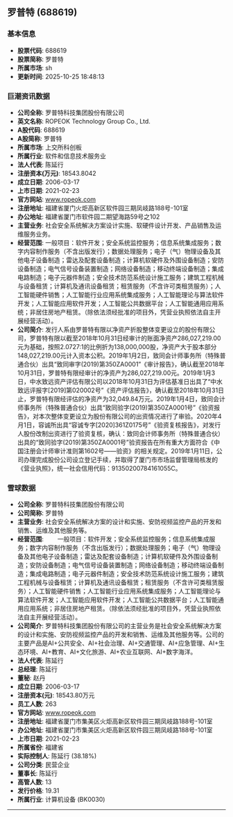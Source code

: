 ## 罗普特 (688619)

### 基本信息

- **股票代码**: 688619
- **股票简称**: 罗普特
- **所属市场**: sh
- **更新时间**: 2025-10-25 18:48:13

### 巨潮资讯数据

- **公司全称**: 罗普特科技集团股份有限公司
- **英文名称**: ROPEOK Technology Group Co., Ltd.
- **A股代码**: 688619
- **A股简称**: 罗普特
- **所属市场**: 上交所科创板
- **所属行业**: 软件和信息技术服务业
- **法人代表**: 陈延行
- **注册资本(万元)**: 18543.8042
- **成立日期**: 2006-03-17
- **上市日期**: 2021-02-23
- **官方网站**: www.ropeok.com
- **注册地址**: 福建省厦门火炬高新区软件园三期凤岐路188号-101室
- **办公地址**: 福建省厦门市软件园二期望海路59号之102
- **主营业务**: 社会安全系统解决方案设计实施、软硬件设计开发、产品销售及运维服务业务。
- **经营范围**: 一般项目：软件开发；安全系统监控服务；信息系统集成服务；数字内容制作服务（不含出版发行）；数据处理服务；电子（气）物理设备及其他电子设备制造；雷达及配套设备制造；计算机软硬件及外围设备制造；安防设备制造；电气信号设备装置制造；网络设备制造；移动终端设备制造；集成电路制造；电子元器件制造；安全技术防范系统设计施工服务；建筑工程机械与设备租赁；计算机及通讯设备租赁；租赁服务（不含许可类租赁服务）；人工智能硬件销售；人工智能行业应用系统集成服务；人工智能理论与算法软件开发；人工智能应用软件开发；人工智能公共数据平台；人工智能通用应用系统；非居住房地产租赁。（除依法须经批准的项目外，凭营业执照依法自主开展经营活动）。
- **公司简介**: 发行人系由罗普特有限以净资产折股整体变更设立的股份有限公司，罗普特有限以截至2018年10月31日经审计的账面净资产286,027,219.00元为基础，按照2.0727:1的比例折为138,000,000股，净资产大于股本部分148,027,219.00元计入资本公积。2019年1月2日，致同会计师事务所（特殊普通合伙）出具“致同审字(2019)第350ZA0001”《审计报告》，确认截至2018年10月31日，罗普特有限经审计的净资产为286,027,219.00元。2019年1月3日，中水致远资产评估有限公司以2018年10月31日为评估基准日出具了“中水致远评报字[2019]第020002号”《资产评估报告》，确认截至2018年10月31日止，罗普特有限经评估的净资产为32,049.84万元。2019年1月4日，致同会计师事务所（特殊普通合伙）出具“致同验字(2019)第350ZA0001号”《验资报告》，对本次整体变更设立为股份有限公司的出资情况进行了审验。2020年4月1日，容诚所出具“容诚专字[2020]361Z0175号”《验资复核报告》，对发行人股份改制出资进行了验资复核，确认：致同会计师事务所（特殊普通合伙）出具的“致同验字(2019)第350ZA0001号”验资报告在所有重大方面符合《中国注册会计师审计准则第1602号——验资》的相关规定。2019年1月11日，公司办理完成股份公司设立登记手续，并取得了厦门市市场监督管理局核发的《营业执照》，统一社会信用代码：91350200784161055C。

### 雪球数据

- **公司全称**: 罗普特科技集团股份有限公司
- **公司简称**: 罗普特
- **主营业务**: 社会安全系统解决方案的设计和实施、安防视频监控产品的开发和销售、运维及其他服务等。
- **经营范围**: 　　一般项目：软件开发；安全系统监控服务；信息系统集成服务；数字内容制作服务（不含出版发行）；数据处理服务；电子（气）物理设备及其他电子设备制造；雷达及配套设备制造；计算机软硬件及外围设备制造；安防设备制造；电气信号设备装置制造；网络设备制造；移动终端设备制造；集成电路制造；电子元器件制造；安全技术防范系统设计施工服务；建筑工程机械与设备租赁；计算机及通讯设备租赁；租赁服务（不含许可类租赁服务）；人工智能硬件销售；人工智能行业应用系统集成服务；人工智能理论与算法软件开发；人工智能应用软件开发；人工智能公共数据平台；人工智能通用应用系统；非居住房地产租赁。（除依法须经批准的项目外，凭营业执照依法自主开展经营活动）。
- **公司简介**: 罗普特科技集团股份有限公司的主营业务是社会安全系统解决方案的设计和实施、安防视频监控产品的开发和销售、运维及其他服务等。公司的主要产品是AI+公共安全、AI+社会治理、AI+交通管理、AI+应急管理、AI+生态环境、AI+教育、AI+文化旅游、AI+农业互联网、AI+数字海洋。
- **法人代表**: 陈延行
- **总经理**: 陈延行
- **董秘**: 赵丹
- **成立日期**: 2006-03-17
- **注册资本(元)**: 18543.80万元
- **员工人数**: 263
- **官方网站**: www.ropeok.com
- **注册地址**: 福建省厦门市集美区火炬高新区软件园三期凤岐路188号-101室
- **办公地址**: 福建省厦门市集美区火炬高新区软件园三期凤岐路188号-101室
- **上市日期**: 2021-02-23
- **所属省份**: 福建省
- **实际控制人**: 陈延行 (38.18%)
- **公司分类**: 民营企业
- **董事长**: 陈延行
- **高管人数**: 13
- **发行价格**: 19.31
- **所属行业**: 计算机设备 (BK0030)

---